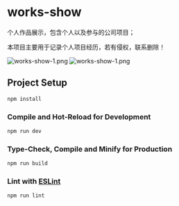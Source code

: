# works-show

个人作品展示，包含个人以及参与的公司项目；

本项目主要用于记录个人项目经历，若有侵权，联系删除！

![works-show-1.png](http://img.cdn.1zdz.cn/github/readme/works-show-1.png)
![works-show-1.png](http://img.cdn.1zdz.cn/github/readme/works-show-2.png)

## Project Setup

```sh
npm install
```

### Compile and Hot-Reload for Development

```sh
npm run dev
```

### Type-Check, Compile and Minify for Production

```sh
npm run build
```

### Lint with [ESLint](https://eslint.org/)

```sh
npm run lint
```

